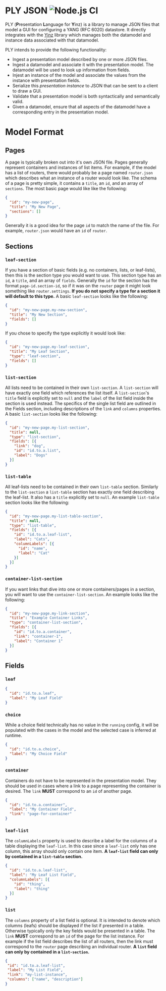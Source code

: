 # PLY JSON ![Node.js CI](https://github.com/128technology/ply-json/workflows/Node.js%20CI/badge.svg)

PLY (**P**resentation **L**anguage for **Y**inz) is a library to manage JSON files that model a GUI for configuring a YANG (RFC 6020) datastore. It directly integrates with the [Yinz](https://github.com/128technology/yinz-json) library which manages both the datamodel and instance data associated with that datamodel.

PLY intends to provide the following functionality:
* Ingest a presentation model described by one or more JSON files.
* Ingest a datamodel and associate it with the presentation model. The datamodel will be used to look up information from fields.
* Injest an instance of the model and associate the values from the instance with presentation fields.
* Serialize this *presentation instance* to JSON that can be sent to a client to draw a GUI.
* Validate that a presentation model is both syntactically and semantically valid.
* Given a datamodel, ensure that all aspects of the datamodel have a corresponding entry in the presentation model.

# Model Format

## Pages
A page is typically broken out into it's own JSON file. Pages generally represent containers and instances of list items.  For example, if the model has a list of routers, there would probably be a page named `router.json` which describes what an instance of a router would look like.  The schema of a page is pretty simple, it contains a `title`, an `id`, and an array of `sections`.  The most basic page would like like the following:
```json
{
  "id": "my-new-page",
  "title": "My New Page",
  "sections": []
}
```

Generally it is a good idea for the page `id` to match the name of the file.  For example, `router.json` would have an `id` of `router`.

## Sections

### `leaf-section`
If you have a section of basic fields (e.g. no containers, lists, or leaf-lists), then this is the section type you would want to use. This section type has an `id`, a `title`, and an array of `fields`. Generally the `id` for the section has the format `page-id.section-id`, so if it was on the `router` page it might look something like `router.settings`. **If you do not specify a type for a section it will default to this type.**  A basic `leaf-section` looks like the following:
```json
{
  "id": "my-new-page.my-new-section",
  "title": "My New Section",
  "fields": []
}
```

If you chose to specify the type explicitly it would look like:
```json
{
  "id": "my-new-page.my-leaf-section",
  "title": "My Leaf Section",
  "type": "leaf-section",
  "fields": []
}
```

### `list-section`
All lists need to be contained in their own `list-section`. A `list-section` will have exactly one field which references the list itself.  A `list-section`'s `title` field is explicitly set to `null` and the `label` of the list field inside the section is used instead. The specifics of the single list field are outlined in the Fields section, including descriptions of the `link` and `columns` properties.  A basic `list-section` looks like the following:
```json
{
  "id": "my-new-page.my-list-section",
  "title": null,
  "type": "list-section",
  "fields": [{
    "link": "dog",
    "id": "id.to.a.list",
    "label": "Dogs"
  }]
}
```

### `list-table`
All leaf-lists need to be contained in their own `list-table` section.  Similarly to the `list-section` a `list-table` section has exactly one field describing the leaf-list.  It also has a `title` explicitly set to `null`.  An example `list-table` section looks like the following:
```json
{
  "id": "my-new-page.my-list-table-section",
  "title": null,
  "type": "list-table",
  "fields": [{
    "id": "id.to.a.leaf-list",
    "label": "Cats",
    "columnLabels": [{
      "id": "name",
      "label": "Cat"
    }]
  }]
}
```

### `container-list-section`
If you want links that dive into one or more containers/pages in a section, you will want to use the `container-list-section`.  An example looks like the following:
```json
{
  "id": "my-new-page.my-link-section",
  "title": "Example Container Links",
  "type": "container-list-section",
  "fields": [{
    "id": "id.to.a.container",
    "link": "container-1",
    "label": "Container 1"
  }]
}
```

## Fields

### `leaf`
```json
{
  "id": "id.to.a.leaf",
  "label": "My Leaf Field"
}
```

### `choice`
While a choice field technically has no value in the `running` config, it will be populated with the cases in the model and the selected case is inferred at runtime.
```json
{
  "id": "id.to.a.choice",
  "label": "My Choice Field"
}
```

### `container`
Containers do not have to be represented in the presentation model.  They should be used in cases where a link to a page representing the container is desired. The `link` **MUST** correspond to an `id` of another page.
```json
{
  "id": "id.to.a.container",
  "label": "My Container Field",
  "link": "page-for-container"
}
```

### `leaf-list`
The `columnLabels` property is used to describe a label for the columns of a table displaying the `leaf-list`.  In this case since a `leaf-list` only has one column, this array should only contain one item. **A `leaf-list` field can only by contained in a `list-table` section.** 
```json
{
  "id": "id.to.a.leaf-list",
  "label": "My Leaf List Field",
  "columnLabels": [{
    "id": "thing",
    "label": "thing"
  }]
}
```

### `list`
The `columns` property of a list field is optional.  It is intended to denote which columns (leafs) should be displayed if the list if presented in a table.  Otherwise typically only the key fields would be presented in a table.  The `link` **MUST** correspond to an `id` of the page for the list instance.  For example if the list field describes the list of all routers, then the link must correspond to the `router` page describing an individual router.  **A `list` field can only by contained in a `list-section`.** 
 ```json
{
  "id": "id.to.a.leaf-list",
  "label": "My List Field",
  "link": "my-list-instance",
  "columns": ["name", "description"]
}
```
